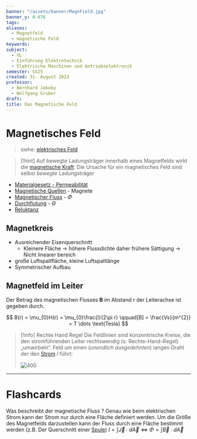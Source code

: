 ```yaml
---
banner: "/assets/banner/MagnField.jpg"
banner_y: 0.676
tags: 
aliases:
  - Magnetfeld
  - magnetische Feld
keywords: 
subject:
  - VL
  - Einführung Elektrotechnik
  - Elektrische Maschinen und Antriebselektronik
semester: SS25
created: 31. August 2023
professor:
  - Bernhard Jakoby
  - Wolfgang Gruber
draft: 
title: Das Magnetische Feld
---
```

 

# Magnetisches Feld

> siehe: [elektrisches Feld](elektrisches%20Feld.md) 

> [!hint] Auf bewegte Ladungsträger innerhalb eines Magnetfelds wirkt die [magnetische Kraft](Laplace-Kraft.md):
> Die Ursache für ein magnetisches Feld sind selbst *bewegte* Ladungsträger


- [Materialgesetz - Permeabilität](Permeabilität.md)
- [Magnetische Quellen](Magnetische%20Quellen.md) - Magnete
- [Magnetischer Fluss](Magnetischer%20Fluss.md) - $\Phi$
- [Durchflutung](Durchflutung.md) - $\Theta$
- [Reluktanz](Reluktanz.md)

## Magnetkreis



- Ausreichender Eisenquerschnitt
    - Kleinere Fläche -> höhere Flussdichte daher frühere Sättigung -> Nicht linearer bereich
- große Luftspaltfläche, kleine Luftspaltlänge
- Symmetrischer Aufbau



## Magnetfeld im Leiter

Der Betrag des magnetischen Flusses $\mathbf{B}$ im Abstand $r$ der Leiterachse ist gegeben durch. 

$$
B(r) = \mu_{0}H(r) = \mu_{0}\frac{I}{2\pi r} \qquad[B] = \frac{Vs}{m^{2}} = T \dots \text{Tesla}
$$

> [!info] Rechte Hand Regel
> Die Feldlinien sind konzentrische Kreise, die den stromführenden Leiter rechtswendig (s. Rechte-Hand-Regel) „umwirbeln“. Feld um einen (*unendlich ausgedehnten*) langen Draht der den [Strom](elektrischer%20Strom.md) 𝐼 führt:
>
> ![400](assets/Magnetisches%20Feld%202025-03-04%2000.22.16.excalidraw)

---

# Flashcards

Was beschreibt der magnetische Fluss
?
Genau wie beim elektrischen Strom kann der Strom nur durch eine Fläche definiert werden.
Um die Größe des Magnetfelds darzustellen kann der Fluss durch eine Fläche bestimmt werden (z.B. Der Querschnitt einer [Spule](Induktivitäten.md))
$I = \int  \vec{J}\cdot d\vec{A} \iff \Phi = \int \vec{B}\cdot d\vec{A}$
<!--SR:!2024-03-16,1,230-->
